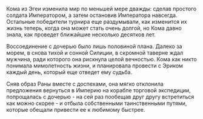 Кома из Эгеи изменила мир по меньшей мере дважды: сделав простого солдата Императором, а затем остановив Императора навсегда. Остальные победители турнира еще раздумывали, как изменится их жизнь теперь, когда она может стать очень долгой, но Кома давно знала, как проведет ближайшие несколько десятков лет.

Воссоединение с дочерью было лишь половиной плана. Далеко за морем, в снова тихой и сонной Силиции, в скромной таверне ждал мужчина, ради которого она рискнула целой вечностью. Кома как никто понимала мимолетность жизни, и планировала провести с Эриком каждый день, который еще отведет ему судьба.

Сняв образ Раны вместе с доспехами, она мягко отклонила предложения вернуться в Империю на корабле торговой экспедиции, попрощалась с дочерью - на сей раз пообещав друг другу встретиться как можно скорее - и отбыла собственными таинственными путями, которые обещали привести ее к любимому быстрее.